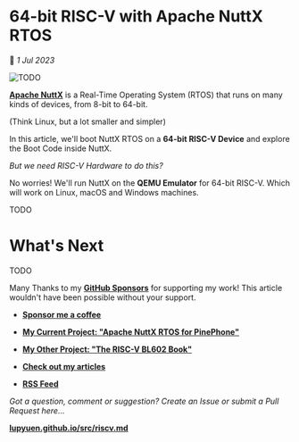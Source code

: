 # 64-bit RISC-V with Apache NuttX RTOS

📝 _1 Jul 2023_

![TODO](https://lupyuen.github.io/images/riscv-title.png)

[__Apache NuttX__](https://nuttx.apache.org/docs/latest/index.html) is a Real-Time Operating System (RTOS) that runs on many kinds of devices, from 8-bit to 64-bit.

(Think Linux, but a lot smaller and simpler)

In this article, we'll boot NuttX RTOS on a __64-bit RISC-V Device__ and explore the Boot Code inside NuttX.

_But we need RISC-V Hardware to do this?_

No worries! We'll run NuttX on the __QEMU Emulator__ for 64-bit RISC-V. Which will work on Linux, macOS and Windows machines.

TODO

# What's Next

TODO

Many Thanks to my [__GitHub Sponsors__](https://github.com/sponsors/lupyuen) for supporting my work! This article wouldn't have been possible without your support.

-   [__Sponsor me a coffee__](https://github.com/sponsors/lupyuen)

-   [__My Current Project: "Apache NuttX RTOS for PinePhone"__](https://github.com/lupyuen/pinephone-nuttx)

-   [__My Other Project: "The RISC-V BL602 Book"__](https://lupyuen.github.io/articles/book)

-   [__Check out my articles__](https://lupyuen.github.io)

-   [__RSS Feed__](https://lupyuen.github.io/rss.xml)

_Got a question, comment or suggestion? Create an Issue or submit a Pull Request here..._

[__lupyuen.github.io/src/riscv.md__](https://github.com/lupyuen/lupyuen.github.io/blob/master/src/riscv.md)
